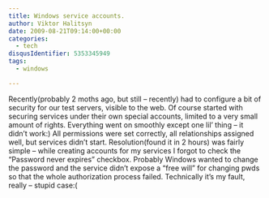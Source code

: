 ```yaml
---
title: Windows service accounts.
author: Viktor Halitsyn
date: 2009-08-21T09:14:00+00:00
categories:
  - tech
disqusIdentifier: 5353345949
tags:
  - windows

---
```

Recently(probably 2 moths ago, but still &#8211; recently) had to configure a bit of security for our test servers, visible to the web. Of course started with securing services under their own special accounts, limited to a very small amount of rights. Everything went on smoothly except one lil&#8217; thing &#8211; it didn&#8217;t work:) All permissions were set correctly, all relationships assigned well,  but services didn&#8217;t start. Resolution(found it in 2 hours) was fairly simple &#8211; while creating accounts for my services I forgot to check the &#8220;Password never expires&#8221; checkbox. Probably Windows wanted to change the password and the service didn&#8217;t expose a &#8220;free will&#8221; for changing pwds so that the whole authorization process failed. Technically it&#8217;s my fault, really &#8211; stupid case:(